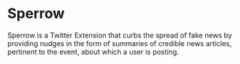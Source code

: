 # Sperrow

Sperrow is a Twitter Extension that curbs the spread of fake news by providing nudges in the form of summaries of credible news articles, pertinent to the
event, about which a user is posting.

